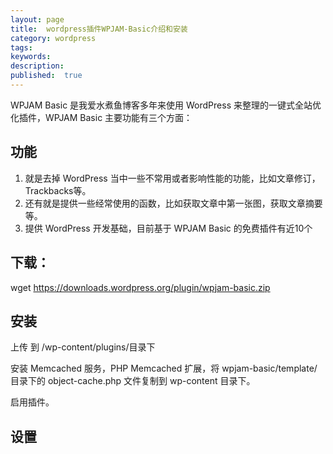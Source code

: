 ```yaml
---
layout: page
title:  wordpress插件WPJAM-Basic介绍和安装
category: wordpress
tags:
keywords:
description:
published:  true
---
```


WPJAM Basic 是我爱水煮鱼博客多年来使用 WordPress 来整理的一键式全站优化插件，WPJAM Basic 主要功能有三个方面：
## 功能
1. 就是去掉 WordPress 当中一些不常用或者影响性能的功能，比如文章修订，Trackbacks等。
2. 还有就是提供一些经常使用的函数，比如获取文章中第一张图，获取文章摘要等。
3. 提供 WordPress 开发基础，目前基于 WPJAM Basic 的免费插件有近10个


## 下载：
wget https://downloads.wordpress.org/plugin/wpjam-basic.zip  

## 安装
上传 到 /wp-content/plugins/目录下 

安装 Memcached 服务，PHP Memcached 扩展，将 wpjam-basic/template/ 目录下的 object-cache.php 文件复制到 wp-content 目录下。

启用插件。

## 设置





